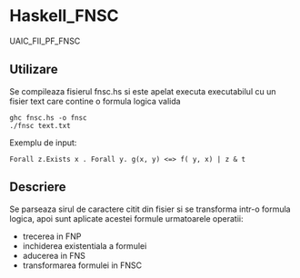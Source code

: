 # Haskell_FNSC
UAIC_FII_PF_FNSC

## Utilizare

Se compileaza fisierul fnsc.hs si este apelat executa executabilul cu un fisier text care contine o formula logica valida
```
ghc fnsc.hs -o fnsc
./fnsc text.txt
```
Exemplu de input:
```
Forall z.Exists x . Forall y. g(x, y) <=> f( y, x) | z & t
```


## Descriere

Se parseaza sirul de caractere citit din fisier si se transforma intr-o formula logica, apoi sunt aplicate acestei formule urmatoarele operatii:
  * trecerea in FNP
  * inchiderea existentiala a formulei
  * aducerea in FNS
  * transformarea formulei in FNSC
